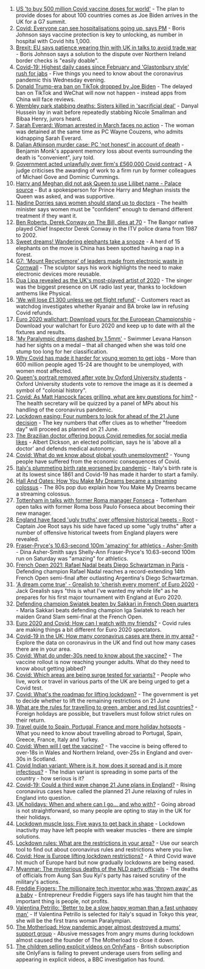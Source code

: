 1. [US 'to buy 500 million Covid vaccine doses for world'](https://www.bbc.co.uk/news/world-us-canada-57416519) - The plan to provide doses for about 100 countries comes as Joe Biden arrives in the UK for a G7 summit.
2. [Covid: Everyone can see hospitalisations going up, says PM](https://www.bbc.co.uk/news/health-57417802) - Boris Johnson says vaccine protection is key to unlocking, as number in hospital with Covid hits 1,000.
3. [Brexit: EU says patience wearing thin with UK in talks to avoid trade war](https://www.bbc.co.uk/news/uk-politics-57403258) - Boris Johnson says a solution to the dispute over Northern Ireland border checks is "easily doable".
4. [Covid-19: Highest daily cases since February and 'Glastonbury style' rush for jabs](https://www.bbc.co.uk/news/uk-57353165) - Five things you need to know about the coronavirus pandemic this Wednesday evening.
5. [Donald Trump-era ban on TikTok dropped by Joe Biden](https://www.bbc.co.uk/news/technology-57413227) - The delayed ban on TikTok and WeChat will now not happen - instead apps from China will face reviews.
6. [Wembley park stabbing deaths: Sisters killed in 'sacrificial deal'](https://www.bbc.co.uk/news/uk-england-london-57377414) - Danyal Hussein lay in wait before repeatedly stabbing Nicole Smallman and Bibaa Henry, jurors heard.
7. [Sarah Everard: Woman arrested in March faces no action](https://www.bbc.co.uk/news/uk-england-london-57377419) - The woman was detained at the same time as PC Wayne Couzens, who admits kidnapping Sarah Everard.
8. [Dalian Atkinson murder case: PC 'not honest' in account of death](https://www.bbc.co.uk/news/uk-england-shropshire-57417506) - Benjamin Monk's apparent memory loss about events surrounding the death is "convenient", jury told.
9. [Government acted unlawfully over firm's £560,000 Covid contract](https://www.bbc.co.uk/news/uk-politics-57413115) - A judge criticises the awarding of work to a firm run by former colleagues of Michael Gove and Dominic Cummings.
10. [Harry and Meghan did not ask Queen to use Lilibet name - Palace source](https://www.bbc.co.uk/news/uk-57408163) - But a spokesperson for Prince Harry and Meghan insists the Queen was asked, and was supportive.
11. [Nadine Dorries says women should stand up to doctors](https://www.bbc.co.uk/news/health-57416989) - The health minister says women must be "confident" enough to demand different treatment if they want it.
12. [Ben Roberts, Derek Conway on The Bill, dies at 70](https://www.bbc.co.uk/news/entertainment-arts-57417179) - The Bangor native played Chief Inspector Derek Conway in the ITV police drama from 1987 to 2002.
13. [Sweet dreams! Wandering elephants take a snooze](https://www.bbc.co.uk/news/world-57416368) - A herd of 15 elephants on the move is China has been spotted having a nap in a forest.
14. [G7: 'Mount Recyclemore' of leaders made from electronic waste in Cornwall](https://www.bbc.co.uk/news/uk-england-cornwall-57406136) - The sculptor says his work highlights the need to make electronic devices more reusable.
15. [Dua Lipa revealed as the UK's most-played artist of 2020](https://www.bbc.co.uk/news/entertainment-arts-57411163) - The singer was the biggest presence on UK radio last year, thanks to lockdown anthems like Physical.
16. ['We will lose £1,300 unless we get flight refund'](https://www.bbc.co.uk/news/business-57410459) - Customers react as watchdog investigates whether Ryanair and BA broke law in refusing Covid refunds.
17. [Euro 2020 wallchart: Download yours for the European Championship](https://www.bbc.co.uk/sport/football/57381686) - Download your wallchart for Euro 2020 and keep up to date with all the fixtures and results.
18. ['My Paralympic dreams dashed by 1.5mm'](https://www.bbc.co.uk/news/uk-57404811) - Swimmer Levana Hanson had her sights on a medal – that all changed when she was told one stump too long for her classification.
19. [Why Covid has made it harder for young women to get jobs](https://www.bbc.co.uk/news/world-57400216) - More than 600 million people aged 15-24 are thought to be unemployed, with women most affected.
20. [Queen's portrait removed after vote by Oxford University students](https://www.bbc.co.uk/news/uk-england-oxfordshire-57409743) - Oxford University students vote to remove the image as it is deemed a symbol of "colonial history".
21. [Covid: As Matt Hancock faces grilling, what are key questions for him?](https://www.bbc.co.uk/news/uk-politics-57284470) - The health secretary will be quizzed by a panel of MPs about his handling of the coronavirus pandemic.
22. [Lockdown easing: Four numbers to look for ahead of the 21 June decision](https://www.bbc.co.uk/news/57403888) - The key numbers that offer clues as to whether "freedom day" will proceed as planned on 21 June.
23. [The Brazilian doctor offering bogus Covid remedies for social media likes](https://www.bbc.co.uk/news/blogs-trending-57276286) - Albert Dickson, an elected politician, says he is 'above all a doctor' and defends medical autonomy.
24. [Covid: What do we know about global youth unemployment?](https://www.bbc.co.uk/news/57406236) - Young people have suffered from the economic consequences of Covid.
25. [Italy's plummeting birth rate worsened by pandemic](https://www.bbc.co.uk/news/world-europe-57396969) - Italy's birth rate is at its lowest since 1861 and Covid-19 has made it harder to start a family.
26. [Hall And Oates: How You Make My Dreams became a streaming colossus](https://www.bbc.co.uk/news/entertainment-arts-57397422) - The 80s pop duo explain how You Make My Dreams became a streaming colossus.
27. [Tottenham in talks with former Roma manager Fonseca](https://www.bbc.co.uk/sport/football/57421876) - Tottenham open talks with former Roma boss Paulo Fonseca about becoming their new manager.
28. [England have faced 'ugly truths' over offensive historical tweets - Root](https://www.bbc.co.uk/sport/cricket/57415232) - Captain Joe Root says his side have faced up some "ugly truths" after a number of offensive historical tweets from England players were revealed.
29. [Fraser-Pryce's 10.63-second 100m 'amazing' for athletics - Asher-Smith](https://www.bbc.co.uk/sport/athletics/57420366) - Dina Asher-Smith says Shelly-Ann Fraser-Pryce's 10.63-second 100m run on Saturday was "amazing" for athletics.
30. [French Open 2021: Rafael Nadal beats Diego Schwartzman in Paris](https://www.bbc.co.uk/sport/tennis/57408799) - Defending champion Rafael Nadal reaches a record-extending 14th French Open semi-final after outlasting Argentina's Diego Schwartzman.
31. ['A dream come true' - Grealish to 'cherish every moment' of Euro 2020](https://www.bbc.co.uk/sport/football/57419554) - Jack Grealish says "this is what I've wanted my whole life" as he prepares for his first major tournament with England at Euro 2020.
32. [Defending champion Swiatek beaten by Sakkari in French Open quarters](https://www.bbc.co.uk/sport/tennis/57413380) - Maria Sakkari beats defending champion Iga Swiatek to reach her maiden Grand Slam semi-final at the French Open.
33. [Euro 2020 and Covid: How can I watch with my friends?](https://www.bbc.co.uk/news/uk-57386719) - Covid rules are making things a bit different for Euro 2020 spectators.
34. [Covid-19 in the UK: How many coronavirus cases are there in my area?](https://www.bbc.co.uk/news/uk-51768274) - Explore the data on coronavirus in the UK and find out how many cases there are in your area.
35. [Covid: What do under-30s need to know about the vaccine?](https://www.bbc.co.uk/news/health-57273875) - The vaccine rollout is now reaching younger adults. What do they need to know about getting jabbed?
36. [Covid: Which areas are being surge tested for variants?](https://www.bbc.co.uk/news/explainers-54872039) - People who live, work or travel in various parts of the UK are being urged to get a Covid test.
37. [Covid: What's the roadmap for lifting lockdown?](https://www.bbc.co.uk/news/explainers-52530518) - The government is yet to decide whether to lift the remaining restrictions on 21 June
38. [What are the rules for travelling to green, amber and red list countries?](https://www.bbc.co.uk/news/explainers-52544307) - Foreign holidays are possible, but travellers must follow strict rules on their return.
39. [Travel guide to Spain, Portugal, France and more holiday hotspots](https://www.bbc.co.uk/news/explainers-56997931) - What you need to know about travelling abroad to Portugal, Spain, Greece, France, Italy and Turkey.
40. [Covid: When will I get the vaccine?](https://www.bbc.co.uk/news/health-55045639) - The vaccine is being offered to over-18s in Wales and Northern Ireland, over-25s in England and over-30s in Scotland.
41. [Covid Indian variant: Where is it, how does it spread and is it more infectious?](https://www.bbc.co.uk/news/health-57157496) - The Indian variant is spreading in some parts of the country - how serious is it?
42. [Covid-19: Could a third wave change 21 June plans in England?](https://www.bbc.co.uk/news/health-57328469) - Rising coronavirus cases have called the planned 21 June relaxing of rules in England into question.
43. [UK holidays: When and where can I go... and who with?](https://www.bbc.co.uk/news/explainers-52646738) - Going abroad is not straightforward, so many people are opting to stay in the UK for their holidays.
44. [Lockdown muscle loss: Five ways to get back in shape](https://www.bbc.co.uk/news/uk-56887390) - Lockdown inactivity may have left people with weaker muscles - there are simple solutions.
45. [Lockdown rules: What are the restrictions in your area?](https://www.bbc.co.uk/news/uk-54373904) - Use our search tool to find out about coronavirus rules and restrictions where you live.
46. [Covid: How is Europe lifting lockdown restrictions?](https://www.bbc.co.uk/news/explainers-53640249) - A third Covid wave hit much of Europe hard but now gradually lockdowns are being eased.
47. [Myanmar: The mysterious deaths of the NLD party officials](https://www.bbc.co.uk/news/world-asia-57380237) - The deaths of officials from Aung San Suu Kyi's party has raised scrutiny of the military's actions.
48. [Freddie Figgers: The millionaire tech inventor who was 'thrown away' as a baby](https://www.bbc.co.uk/news/stories-57081087) - Entrepreneur Freddie Figgers says life has taught him that the important thing is people, not profits.
49. [Valentina Petrillo: 'Better to be a slow happy woman than a fast unhappy man'](https://www.bbc.co.uk/news/stories-57338207) - If Valentina Petrillo is selected for Italy's squad in Tokyo this year, she will be the first trans woman Paralympian.
50. [The Motherload: How pandemic anger almost destroyed a mums' support group](https://www.bbc.co.uk/news/stories-57285368) - Abusive messages from angry mums during lockdown almost caused the founder of The Motherload to close it down.
51. [The children selling explicit videos on OnlyFans](https://www.bbc.co.uk/news/uk-57255983) - British subscription site OnlyFans is failing to prevent underage users from selling and appearing in explicit videos, a BBC investigation has found.
